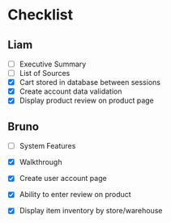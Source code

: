 # Checklist

## Liam
- [ ] Executive Summary
- [ ] List of Sources
- [X] Cart stored in database between sessions
- [X] Create account data validation
- [X] Display product review on product page
## Bruno
- [ ] System Features
- [X] Walkthrough
- [X] Create user account page
- [X] Ability to enter review on product
- [X] Display item inventory by store/warehouse


